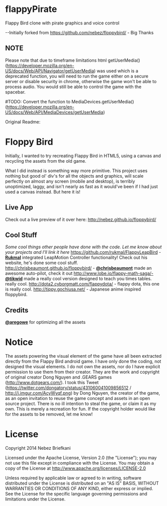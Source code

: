 # flappyPirate
Flappy Bird clone with pirate graphics and voice control

--Initially forked from https://github.com/nebez/floppybird/ - Big Thanks

NOTE
-----------
Please note that due to timeframe limitations html getUserMedia() (https://developer.mozilla.org/en-US/docs/Web/API/Navigator/getUserMedia) was used which is a deprecated function, you will need to run the game either on a secure server or disable security in chrome, otherwise the game won't be able to process audio.
You would still be able to control the game with the spacebar.

#TODO: Convert the function to MediaDevices.getUserMedia() (https://developer.mozilla.org/en-US/docs/Web/API/MediaDevices/getUserMedia)


Original Readme:

Floppy Bird
=========
Initially, I wanted to try recreating Flappy Bird in HTML5, using a canvas and recycling the assets from the old game.

What I did instead is something way more primitive. This project uses nothing but good ol' div's for all the objects and graphics, will scale perfectly on almost any screen (mobile and desktop), is terribly unoptimized, laggy, and isn't nearly as fast as it would've been if I had just used a canvas instead. But here it is!

Live App
------------
Check out a live preview of it over here:
http://nebez.github.io/floppybird/

Cool Stuff
---------
*Some cool things other people have done with the code. Let me know about your projects and I'll link it here*
https://github.com/rukmal/FlappyLeapBird - **[Rukmal](http://rukmal.me/)** integrated LeapMotion Controller functionality! Check out his website, he's done some cool stuff.
http://chrisbeaumont.github.io/floppybird/ - **[@chrisbeaumont](https://github.com/chrisbeaumont)** made an awesome auto-pilot, check it out
http://www.lobe.io/flappy-math-saga/- **[@tikwid](https://github.com/tikwid)** made a really cool version designed to teach you times tables. really cool.
http://dota2.cyborgmatt.com/flappydota/ - flappy dota, this one is really cool.
http://tippy.gochiusa.net/ - Japanese anime inspired floppybird.

Credits
------
**[@aregowe](https://github.com/aregowe)** for optimizing all the assets

Notice
=====
The assets powering the visual element of the game have all been extracted directly from the Flappy Bird android game. I have only done the coding, not designed the visual elements.
I do not own the assets, nor do I have explicit permission to use them from their creator. They are the work and copyright of original creator Dong Nguyen and .GEARS games (http://www.dotgears.com/).
I took this Tweet (https://twitter.com/dongatory/status/431060041009856512 / http://i.imgur.com/AcyWyqf.png) by Dong Nguyen, the creator of the game, as an open invitation to reuse the game concept and assets in an open source project. There is no ill intention to steal the game, or claim it as my own. This is merely a recreation for fun.
If the copyright holder would like for the assets to be removed, let me know!


License
=====
Copyright 2014 Nebez Briefkani

Licensed under the Apache License, Version 2.0 (the "License");
you may not use this file except in compliance with the License.
You may obtain a copy of the License at
http://www.apache.org/licenses/LICENSE-2.0

Unless required by applicable law or agreed to in writing, software
distributed under the License is distributed on an "AS IS" BASIS,
WITHOUT WARRANTIES OR CONDITIONS OF ANY KIND, either express or implied.
See the License for the specific language governing permissions and
limitations under the License.
